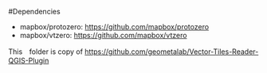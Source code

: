 #Dependencies
* mapbox/protozero: https://github.com/mapbox/protozero
* mapbox/vtzero: https://github.com/mapbox/vtzero

This　folder is copy of  https://github.com/geometalab/Vector-Tiles-Reader-QGIS-Plugin
